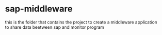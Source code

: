 # sap-middleware
this is the folder that contains the project to create a middleware application to share data beetween sap and monitor program
